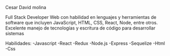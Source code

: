 Cesar David molina

Full Stack Developer Web con habilidad en lenguajes y herramientas de software que incluyen JavaScript, HTML, CSS, React, Node, entre otros. Excelente manejo de tecnologías y escritura de código para desarrollar sistemas


Habilidades:
-Javascript
-React
-Redux
-Node.js
-Express
-Sequelize
-Html
-Css

 
